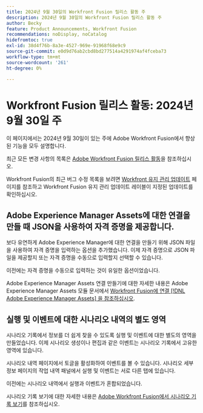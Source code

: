 ```yaml
---
title: 2024년 9월 30일의 Workfront Fusion 릴리스 활동 주
description: 2024년 9월 30일의 Workfront Fusion 릴리스 활동 주
author: Becky
feature: Product Announcements, Workfront Fusion
recommendations: noDisplay, noCatalog
hidefromtoc: true
exl-id: 38d4f76b-8a3e-4527-969e-91968f68e9c9
source-git-commit: e0d9d76ab2cbd8bd277514a4291974af4fceba73
workflow-type: tm+mt
source-wordcount: '261'
ht-degree: 0%

---
```


# Workfront Fusion 릴리스 활동: 2024년 9월 30일 주

이 페이지에서는 2024년 9월 30일이 있는 주에 Adobe Workfront Fusion에서 향상된 기능을 모두 설명합니다.

최근 모든 변경 사항의 목록은 [Adobe Workfront Fusion 릴리스 활동](/help/workfront-fusion/fusion-product-releases/fusion-release-activity.md)을 참조하십시오.

Workfront Fusion의 최근 버그 수정 목록을 보려면 [Workfront 유지 관리 업데이트](https://experienceleague.adobe.com/docs/workfront-known-issues/releases/current-updates.html) 페이지를 참조하고 Workfront Fusion 유지 관리 업데이트 레이블이 지정된 업데이트를 확인하십시오.

## Adobe Experience Manager Assets에 대한 연결을 만들 때 JSON을 사용하여 자격 증명을 제공합니다.

보다 유연하게 Adobe Experience Manager에 대한 연결을 만들기 위해 JSON 파일을 사용하여 자격 증명을 입력하는 옵션을 추가했습니다. 이제 자격 증명으로 JSON 파일을 제공할지 또는 자격 증명을 수동으로 입력할지 선택할 수 있습니다.

이전에는 자격 증명을 수동으로 입력하는 것이 유일한 옵션이었습니다.

Adobe Experience Manager Assets 연결 만들기에 대한 자세한 내용은 Adobe Experience Manager Assets 모듈 문서에서 [Workfront Fusion에 연결 [!DNL Adobe Experience Manager Assets] 을 참조하십시오](/help/workfront-fusion/references/apps-and-modules/adobe-connectors/aem-assets-modules.md#connect-adobe-experience-manager-assets-to-workfront-fusion).

## 실행 및 이벤트에 대한 시나리오 내역의 별도 영역

시나리오 기록에서 정보를 더 쉽게 찾을 수 있도록 실행 및 이벤트에 대한 별도의 영역을 만들었습니다. 이제 시나리오 생성이나 편집과 같은 이벤트는 시나리오 기록에서 고유한 영역에 있습니다.

시나리오 내역 페이지에서 토글을 활성화하여 이벤트를 볼 수 있습니다. 시나리오 세부 정보 페이지의 작업 내역 패널에서 실행 및 이벤트는 서로 다른 탭에 있습니다.

이전에는 시나리오 내역에서 실행과 이벤트가 혼합되었습니다.

시나리오 기록 보기에 대한 자세한 내용은 [Adobe Workfront Fusion에서 시나리오 기록 보기](/help/workfront-fusion/manage-scenarios/view-scenario-execution-history.md)를 참조하십시오.
